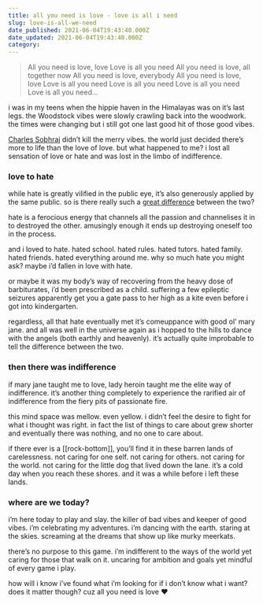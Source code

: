 ```yaml
---
title: all you need is love - love is all i need
slug: love-is-all-we-need
date_published: 2021-06-04T19:43:40.000Z
date_updated: 2021-06-04T19:43:40.000Z
category: 
---
```

> All you need is love, love
> Love is all you need
> All you need is love, all together now
> All you need is love, everybody
> All you need is love, love
> Love is all you need
> Love is all you need
> Love is all you need
> Love is all you need...

i was in my teens when the hippie haven in the Himalayas was on it’s last legs. the Woodstock vibes were slowly crawling back into the woodwork. the times were changing but i still got one last good hit of those good vibes.

[Charles Sobhraj](https://en.wikipedia.org/wiki/Charles_Sobhraj) didn’t kill the merry vibes. the world just decided there’s more to life than the love of love. but what happened to me? i lost all sensation of love or hate and was lost in the limbo of indifference.

### love to hate
while hate is greatly vilified in the public eye, it’s also generously applied by the same public. so is there really such a [great difference](https://www.independent.co.uk/news/science/scientists-prove-it-really-is-a-thin-line-between-love-and-hate-976901.html) between the two?

hate is a ferocious energy that channels all the passion and channelises it in to destroyed the other. amusingly enough it ends up destroying oneself too in the process.

and i loved to hate. hated school. hated rules. hated tutors. hated family. hated friends. hated everything around me. why so much hate you might ask? maybe i’d fallen in love with hate.

or maybe it was my body’s way of recovering from the heavy dose of barbiturates, i’d been prescribed as a child. suffering a few epileptic seizures apparently get you a gate pass to her high as a kite even before i got into kindergarten.

regardless, all that hate eventually met it’s comeuppance with good ol’ mary jane. and all was well in the universe again as i hopped to the hills to dance with the angels (both earthly and heavenly). it’s actually quite improbable to tell the difference between the two.

### then there was indifference
if mary jane taught me to love, lady heroin taught me the elite way of indifference. it’s another thing completely to experience the rarified air of indifference from the fiery pits of passionate fire.

this mind space was mellow. even yellow. i didn’t feel the desire to fight for what i thought was right. in fact the list of things to care about grew shorter and eventually there was nothing, and no one to care about.

if there ever is a [[rock-bottom]], you’ll find it in these barren lands of carelessness. not caring for one self. not caring for others. not caring for the world. not caring for the little dog that lived down the lane. it’s a cold day when you reach these shores. and it was a while before i left these lands.

### where are we today?
i’m here today to play and slay. the killer of bad vibes and keeper of good vibes. i’m celebrating my adventures. i’m dancing with the earth. staring at the skies. screaming at the dreams that show up like murky meerkats.

there’s no purpose to this game. i’m indifferent to the ways of the world yet caring for those that walk on it. uncaring for ambition and goals yet mindful of every game i play.

how will i know i’ve found what i’m looking for if i don’t know what i want? does it matter though? cuz all you need is love ♥
